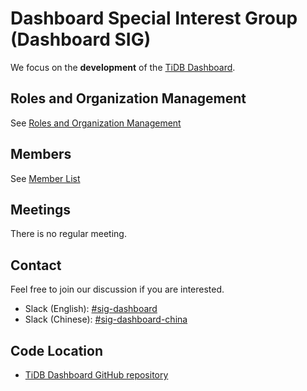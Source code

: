 # Dashboard Special Interest Group (Dashboard SIG)

We focus on the **development** of the [TiDB Dashboard](https://github.com/pingcap-incubator/tidb-dashboard).

## Roles and Organization Management

See [Roles and Organization Management](./roles-and-organization-management.md)

## Members

See [Member List](./member-list.md)

## Meetings

There is no regular meeting.

## Contact

Feel free to join our discussion if you are interested.

- Slack (English): [#sig-dashboard](https://slack.tidb.io/invite?team=tidb-community&channel=sig-dashboard&ref=github_sig)
- Slack (Chinese): [#sig-dashboard-china](https://slack.tidb.io/invite?team=tidb-community&channel=sig-dashboard-china&ref=github_sig)

## Code Location

- [TiDB Dashboard GitHub repository](https://github.com/pingcap-incubator/tidb-dashboard)

